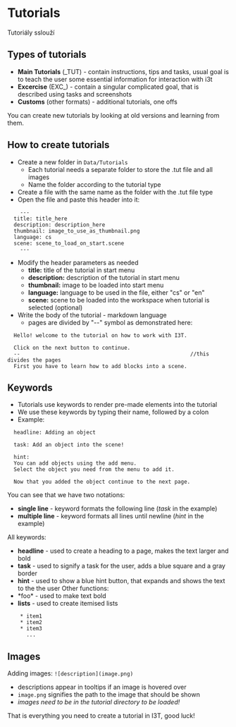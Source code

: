 # Tutorials

Tutoriály sslouží 



## Types of tutorials
- **Main Tutorials** (_TUT) - contain instructions, tips and tasks, usual goal is to teach 
the user some essential information for interaction with i3t
- **Excercise** (EXC_) - contain a singular complicated goal, that is described using tasks and screenshots
- **Customs** (other formats) - additional tutorials, one offs

You can create new tutorials by looking at old versions and learning from them.

## How to create tutorials
- Create a new folder in ``Data/Tutorials``
    - Each tutorial needs a separate folder to store the .tut file and all images
    - Name the folder according to the tutorial type
- Create a file with the same name as the folder with the .tut file type
- Open the file and paste this header into it:
````
    ---
  title: title_here
  description: description_here
  thumbnail: image_to_use_as_thumbnail.png
  language: cs
  scene: scene_to_load_on_start.scene
    ---
````
- Modify the header parameters as needed
    - **title:** title of the tutorial in start menu
    - **description:** description of the tutorial in start menu
    - **thumbnail:** image to be loaded into start menu
    - **language:** language to be used in the file, either "cs" or "en"
    - **scene:** scene to be loaded into the workspace when tutorial is selected (optional)
- Write the body of the tutorial - markdown language
    - pages are divided by "--" symbol as demonstrated here:

````
  Hello! welcome to the tutorial on how to work with I3T.

  Click on the next button to continue.
  --                                                      //this divides the pages
  First you have to learn how to add blocks into a scene.
````

## Keywords
- Tutorials use keywords to render pre-made elements into the tutorial
- We use these keywords by typing their name, followed by a colon
- Example:
````     
  headline: Adding an object

  task: Add an object into the scene!

  hint:
  You can add objects using the add menu.
  Select the object you need from the menu to add it.

  Now that you added the object continue to the next page.
````
You can see that we have two notations:
- **single line** - keyword formats the following line (*task* in the example)
- **multiple line** - keyword formats all lines until newline (*hint* in the example)

All keywords:
- **headline** - used to create a heading to a page, makes the text larger and bold
- **task** - used to signify a task for the user, adds a blue square and a gray border
- **hint** - used to show a blue hint button, that expands and shows the text to the the user
  Other functions:
- \*foo\*  - used to make text bold
- **lists** - used to create itemised lists
````
    * item1
    * item2
    * item3
      ...
````
## Images
Adding images: ``![description](image.png)``
- descriptions appear in tooltips if an image is hovered over
- ``image.png`` signifies the path to the image that should be shown
- *images need to be in the tutorial directory to be loaded!*


That is everything you need to create a tutorial in I3T, good luck!

